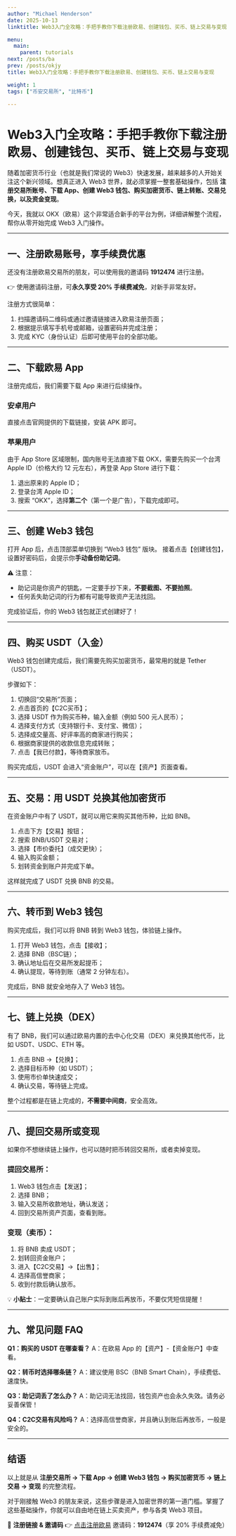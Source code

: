 ```yaml
---
author: "Michael Henderson"
date: 2025-10-13
linktitle: Web3入门全攻略：手把手教你下载注册欧易、创建钱包、买币、链上交易与变现

menu:
  main:
    parent: tutorials
next: /posts/ba
prev: /posts/okjy
title: Web3入门全攻略：手把手教你下载注册欧易、创建钱包、买币、链上交易与变现

weight: 1
tags: ["币安交易所", "比特币"]

---
```

# Web3入门全攻略：手把手教你下载注册欧易、创建钱包、买币、链上交易与变现

随着加密货币行业（也就是我们常说的 Web3）快速发展，越来越多的人开始关注这个新兴领域。想真正进入 Web3 世界，就必须掌握一整套基础操作，包括 **注册交易所账号、下载 App、创建 Web3 钱包、购买加密货币、链上转账、交易兑换，以及资金变现**。

今天，我就以 OKX（欧易）这个非常适合新手的平台为例，详细讲解整个流程，帮你从零开始完成 Web3 入门操作。

---

## 一、注册欧易账号，享手续费优惠

还没有注册欧易交易所的朋友，可以使用我的邀请码 **1912474** 进行注册。

👉 使用邀请码注册，可**永久享受 20% 手续费减免**，对新手非常友好。

注册方式很简单：

1. 扫描邀请码二维码或通过邀请链接进入欧易注册页面；
2. 根据提示填写手机号或邮箱，设置密码并完成注册；
3. 完成 KYC（身份认证）后即可使用平台的全部功能。

---

## 二、下载欧易 App

注册完成后，我们需要下载 App 来进行后续操作。

### 安卓用户

直接点击官网提供的下载链接，安装 APK 即可。

### 苹果用户

由于 App Store 区域限制，国内账号无法直接下载 OKX，需要先购买一个台湾 Apple ID（价格大约 12 元左右），再登录 App Store 进行下载：

1. 退出原来的 Apple ID；
2. 登录台湾 Apple ID；
3. 搜索 “OKX”，选择**第二个**（第一个是广告），下载完成即可。

---

## 三、创建 Web3 钱包

打开 App 后，点击顶部菜单切换到 “Web3 钱包” 版块。
接着点击【创建钱包】，设置好密码后，会提示你**手动备份助记词**。

⚠️ 注意：

* 助记词是你资产的钥匙，一定要手抄下来，**不要截图、不要拍照**。
* 任何丢失助记词的行为都有可能导致资产无法找回。

完成验证后，你的 Web3 钱包就正式创建好了！

---

## 四、购买 USDT（入金）

Web3 钱包创建完成后，我们需要先购买加密货币，最常用的就是 Tether（USDT）。

步骤如下：

1. 切换回“交易所”页面；
2. 点击首页的【C2C买币】；
3. 选择 USDT 作为购买币种，输入金额（例如 500 元人民币）；
4. 选择支付方式（支持银行卡、支付宝、微信）；
5. 选择成交量高、好评率高的商家进行购买；
6. 根据商家提供的收款信息完成转账；
7. 点击【我已付款】，等待商家放币。

购买完成后，USDT 会进入“资金账户”，可以在【资产】页面查看。

---

## 五、交易：用 USDT 兑换其他加密货币

在资金账户中有了 USDT，就可以用它来购买其他币种，比如 BNB。

1. 点击下方【交易】按钮；
2. 搜索 BNB/USDT 交易对；
3. 选择【市价委托】（成交更快）；
4. 输入购买金额；
5. 划转资金到账户并完成下单。

这样就完成了 USDT 兑换 BNB 的交易。

---

## 六、转币到 Web3 钱包

购买完成后，我们可以将 BNB 转到 Web3 钱包，体验链上操作。

1. 打开 Web3 钱包，点击【接收】；
2. 选择 BNB（BSC链）；
3. 确认地址后在交易所发起提币；
4. 确认提现，等待到账（通常 2 分钟左右）。

完成后，BNB 就安全地存入了 Web3 钱包。

---

## 七、链上兑换（DEX）

有了 BNB，我们可以通过欧易内置的去中心化交易（DEX）来兑换其他代币，比如 USDT、USDC、ETH 等。

1. 点击 BNB →【兑换】；
2. 选择目标币种（如 USDT）；
3. 使用市价单快速成交；
4. 确认交易，等待链上完成。

整个过程都是在链上完成的，**不需要中间商**，安全高效。

---

## 八、提回交易所或变现

如果你不想继续链上操作，也可以随时把币转回交易所，或者卖掉变现。

### 提回交易所：

1. Web3 钱包点击【发送】；
2. 选择 BNB；
3. 输入交易所收款地址，确认发送；
4. 回到交易所资产页面，查看到账。

### 变现（卖币）：

1. 将 BNB 卖成 USDT；
2. 划转回资金账户；
3. 进入【C2C交易】→【出售】；
4. 选择高信誉商家；
5. 收到付款后确认放币。

💡 **小贴士**：一定要确认自己账户实际到账后再放币，不要仅凭短信提醒！

---

## 九、常见问题 FAQ

**Q1：购买的 USDT 在哪查看？**
A：在欧易 App 的【资产】-【资金账户】中查看。

**Q2：转币时选择哪条链？**
A：建议使用 BSC（BNB Smart Chain），手续费低、速度快。

**Q3：助记词丢了怎么办？**
A：助记词无法找回，钱包资产也会永久失效。请务必妥善保管！

**Q4：C2C交易有风险吗？**
A：选择高信誉商家，并且确认到账后再放币，一般是安全的。

---

## 结语

以上就是从 **注册交易所 → 下载 App → 创建 Web3 钱包 → 购买加密货币 → 链上交易 → 变现** 的完整流程。

对于刚接触 Web3 的朋友来说，这些步骤是进入加密世界的第一道门槛。掌握了这些基础操作，你就可以自由地在链上买卖资产，参与各类 Web3 项目。

📌 **注册链接 & 邀请码**
👉 [点击注册欧易](https://okx.com/join/1912474)
邀请码：**1912474**（享 20% 手续费减免）


